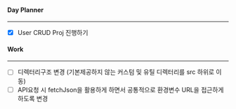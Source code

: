 
#### Day Planner
---
- [x] User CRUD Proj 진행하기


#### Work
---
- [ ] 디렉터리구조 변경 (기본제공하지 않는 커스텀 및 유틸 디렉터리를 src 하위로 이동)
- [ ] API요청 시 fetchJson을 활용하게 하면서 공통적으로 환경변수 URL을 접근하게 하도록 변경
